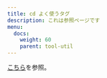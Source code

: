 ```yaml
---
title: cd よく使うタグ
description: これは参照ページです
menu:
  docs:
    weight: 60
    parent: tool-util
---
```


[こちら](https://docs.thedesk.top/post/tag)を参照。